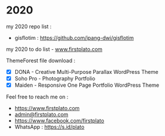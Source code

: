 # 2020

my 2020 repo list :
- gisflotim : https://github.com/ipang-dwi/gisflotim

my 2020 to do list - www.firstplato.com

ThemeForest file download :
- [x] DONA - Creative Multi-Purpose Parallax WordPress Theme
- [x] Soho Pro - Photography Portfolio
- [x] Maiden - Responsive One Page Portfolio WordPress Theme

Feel free to reach me on : 
- https://www.firstplato.com
- admin@firstplato.com
- https://www.facebook.com/firstplato
- WhatsApp : https://s.id/plato
